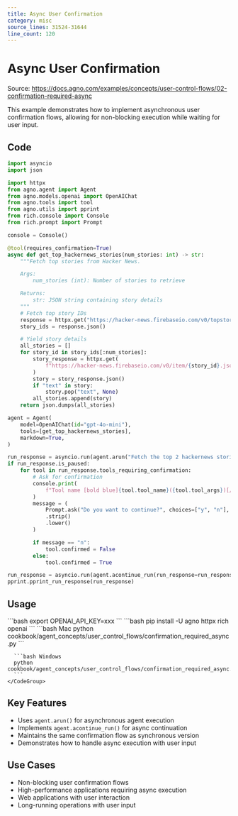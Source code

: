 ```yaml
---
title: Async User Confirmation
category: misc
source_lines: 31524-31644
line_count: 120
---
```


# Async User Confirmation
Source: https://docs.agno.com/examples/concepts/user-control-flows/02-confirmation-required-async

This example demonstrates how to implement asynchronous user confirmation flows, allowing for non-blocking execution while waiting for user input.

## Code

```python cookbook/agent_concepts/user_control_flows/confirmation_required_async.py
import asyncio
import json

import httpx
from agno.agent import Agent
from agno.models.openai import OpenAIChat
from agno.tools import tool
from agno.utils import pprint
from rich.console import Console
from rich.prompt import Prompt

console = Console()

@tool(requires_confirmation=True)
async def get_top_hackernews_stories(num_stories: int) -> str:
    """Fetch top stories from Hacker News.

    Args:
        num_stories (int): Number of stories to retrieve

    Returns:
        str: JSON string containing story details
    """
    # Fetch top story IDs
    response = httpx.get("https://hacker-news.firebaseio.com/v0/topstories.json")
    story_ids = response.json()

    # Yield story details
    all_stories = []
    for story_id in story_ids[:num_stories]:
        story_response = httpx.get(
            f"https://hacker-news.firebaseio.com/v0/item/{story_id}.json"
        )
        story = story_response.json()
        if "text" in story:
            story.pop("text", None)
        all_stories.append(story)
    return json.dumps(all_stories)

agent = Agent(
    model=OpenAIChat(id="gpt-4o-mini"),
    tools=[get_top_hackernews_stories],
    markdown=True,
)

run_response = asyncio.run(agent.arun("Fetch the top 2 hackernews stories"))
if run_response.is_paused:
    for tool in run_response.tools_requiring_confirmation:
        # Ask for confirmation
        console.print(
            f"Tool name [bold blue]{tool.tool_name}({tool.tool_args})[/] requires confirmation."
        )
        message = (
            Prompt.ask("Do you want to continue?", choices=["y", "n"], default="y")
            .strip()
            .lower()
        )

        if message == "n":
            tool.confirmed = False
        else:
            tool.confirmed = True

run_response = asyncio.run(agent.acontinue_run(run_response=run_response))
pprint.pprint_run_response(run_response)
```

## Usage

<Steps>
  <Snippet file="create-venv-step.mdx" />

  <Step title="Set your API key">
    ```bash
    export OPENAI_API_KEY=xxx
    ```
  </Step>

  <Step title="Install libraries">
    ```bash
    pip install -U agno httpx rich openai
    ```
  </Step>

  <Step title="Run Example">
    <CodeGroup>
      ```bash Mac
      python cookbook/agent_concepts/user_control_flows/confirmation_required_async.py
      ```

      ```bash Windows
      python cookbook/agent_concepts/user_control_flows/confirmation_required_async.py
      ```
    </CodeGroup>
  </Step>
</Steps>

## Key Features

* Uses `agent.arun()` for asynchronous agent execution
* Implements `agent.acontinue_run()` for async continuation
* Maintains the same confirmation flow as synchronous version
* Demonstrates how to handle async execution with user input

## Use Cases

* Non-blocking user confirmation flows
* High-performance applications requiring async execution
* Web applications with user interaction
* Long-running operations with user input



